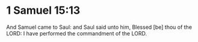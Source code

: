 # 1 Samuel 15:13

And Samuel came to Saul: and Saul said unto him, Blessed [be] thou of the LORD: I have performed the commandment of the LORD.
